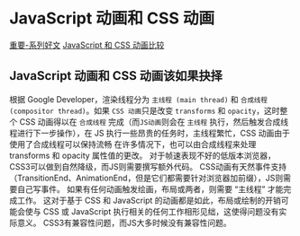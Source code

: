 <!--
 * @Author: matiastang
 * @Date: 2022-07-21 17:10:15
 * @LastEditors: matiastang
 * @LastEditTime: 2022-07-21 17:30:13
 * @FilePath: /matias-javaScript/md/动画/JavaScript 动画和 CSS 动画.md
 * @Description: JavaScript 动画和 CSS 动画
-->
# JavaScript 动画和 CSS 动画

[重要-系列好文](https://github.com/qq449245884/xiaozhi)
[JavaScript 和 CSS 动画比较](https://segmentfault.com/a/1190000017927665)

## JavaScript 动画和 CSS 动画该如果抉择
根据 Google Developer，渲染线程分为 `主线程 (main thread)` 和 `合成线程 (compositor thread)`。如果 `CSS 动画`只是改变 `transforms` 和 `opacity`，这时整个 CSS 动画得以在 `合成线程` 完成（而`JS动画`则会在 `主线程` 执行，然后触发合成线程进行下一步操作），在 JS 执行一些昂贵的任务时，主线程繁忙，CSS 动画由于使用了合成线程可以保持流畅
在许多情况下，也可以由合成线程来处理 transforms 和 opacity 属性值的更改。
对于帧速表现不好的低版本浏览器，CSS3可以做到自然降级，而JS则需要撰写额外代码。
CSS动画有天然事件支持（TransitionEnd、AnimationEnd，但是它们都需要针对浏览器加前缀），JS则需要自己写事件。
如果有任何动画触发绘画，布局或两者，则需要 “主线程” 才能完成工作。 这对于基于 CSS 和 JavaScript 的动画都是如此，布局或绘制的开销可能会使与 CSS 或 JavaScript 执行相关的任何工作相形见绌，这使得问题没有实际意义。
CSS3有兼容性问题，而JS大多时候没有兼容性问题。